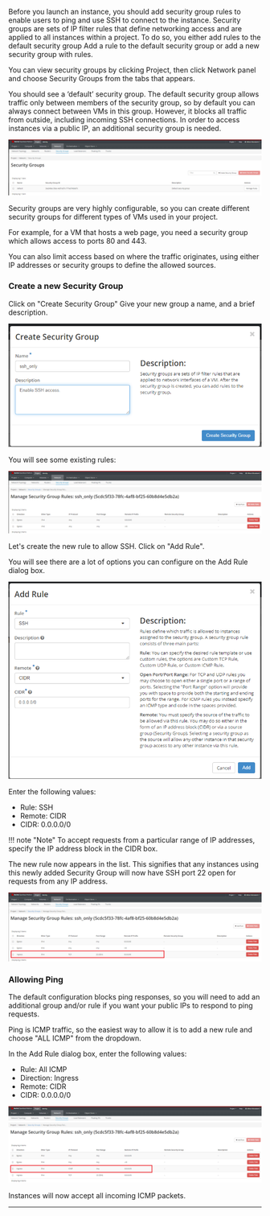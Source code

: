 Before you launch an instance, you should add security group rules to enable users to ping and use SSH to connect to the instance. Security groups are sets of IP filter rules that define networking access and are applied to all instances within a project. To do so, you either add rules to the default security group Add a rule to the default security group or add a new security group with rules.

You can view security groups by clicking Project, then click Network panel and choose Security Groups from the tabs that appears.

You should see a ‘default’ security group. The default security group allows traffic only between members of the security group, so by default you can always connect between VMs in this group. However, it blocks all traffic from outside, including incoming SSH connections. In order to access instances via a public IP, an additional security group is needed.

![Security Groups](images/security_groups.png)

Security groups are very highly configurable, so you can create different security groups for different types of VMs used in your project.

For example, for a VM that hosts a web page, you need a security group which allows access to ports 80 and 443.

You can also limit access based on where the traffic originates, using either IP addresses or security groups to define the allowed sources.

### Create a new Security Group
Click on "Create Security Group"  Give your new group a name, and a brief description.

![Create a Security Group](images/create_security_group.png)

You will see some existing rules:

![Existing Security Group Rules](images/security_group_rules.png)

Let's create the new rule to allow SSH. Click on "Add Rule".

You will see there are a lot of options you can configure on the Add Rule dialog box.

![Adding SSH in Security Group Rules](images/security_group_add_rule.png)

Enter the following values:

- Rule: SSH
- Remote: CIDR
- CIDR: 0.0.0.0/0

!!! note "Note"
    To accept requests from a particular range of IP addresses, specify the IP address block in the CIDR box.

The new rule now appears in the list. This signifies that any instances using this newly added Security Group will now have SSH port 22 open for requests from any IP address.

![Adding SSH in Security Group Rules](images/added_ssh_security_rule.png)

### Allowing Ping
The default configuration blocks ping responses, so you will need to add an additional group and/or rule 
if you want your public IPs to respond to ping requests.

Ping is ICMP traffic, so the easiest way to allow it is to add a new rule and choose "ALL ICMP" from the dropdown.

In the Add Rule dialog box, enter the following values:

- Rule: All ICMP
- Direction: Ingress
- Remote: CIDR
- CIDR: 0.0.0.0/0

![Adding ICMP - ping in Security Group Rules](images/ping_icmp_security_rule.png)

Instances will now accept all incoming ICMP packets.

---
